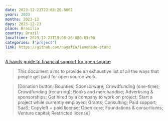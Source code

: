 ```yaml
---
date: 2023-12-23T22:08:26.880Z
years: 2023
months: 2023-12
days: 2023-12-23
place: Brasilia
country: Brazil
localtime: 2023-12-23T19:08:26.880-03:00
categories: ["project"]
link: https://github.com/nayafia/lemonade-stand
---
```

[A handy guide to financial support for open source](https://github.com/nayafia/lemonade-stand)

> This document aims to provide an exhaustive list of all the ways that people get paid for open source work.

> [Donation button; Bounties; Sponsorware; Crowdfunding (one-time); Crowdfunding (recurring); Books and merchandise; Advertising & sponsorships; Get hired by a company to work on project; Start a project while currently employed; Grants; Consulting; Paid support; SaaS; Copyleft + paid license; Open core; Foundations & consortiums; Venture capital; Restricted license]
